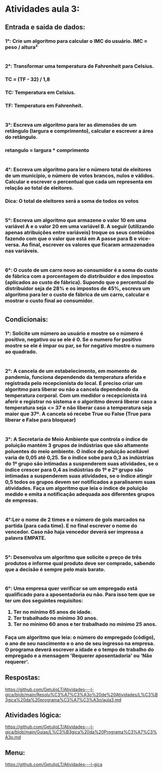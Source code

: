 # Atividades aula 3:

## Entrada e saida de dados:
<h3>
1°: Crie um algoritmo para calcular o IMC do usuário.
IMC = peso / altura²
<br><br>

<h3>
2°: Transformar uma temperatura de Fahrenheit para Celsius.
<h3>
TC = (TF - 32) / 1,8
<h3>
TC: Temperatura em Celsius.
<h3> 
TF: Temperatura em Fahrenheit.
<br><br>
<h3>
3°: Escreva um algoritmo para ler as dimensões de um retângulo (largura e comprimento), calcular e escrever a área do retângulo.
<h3>
retangulo = largura * comprimento
<br><br>

<h3>
4°: Escreva um algoritmo para ler o número total de eleitores de um município, o número de votos brancos, nulos e válidos. Calcular e escrever o percentual que cada um representa em relação ao total de eleitores.
<h3>
Dica: O total de eleitores será a soma de todos os votos
<br><br>

<h3>
5°: Escreva um algoritmo que armazene o valor 10 em uma variável A e o valor 20 em uma variável B. A seguir (utilizando apenas atribuições entre variáveis) troque os seus conteúdos fazendo com que o valor que está em A passe para B e vice-versa. Ao final, escrever os valores que ficaram armazenados nas variáveis.
<br><br>

<h3>
6°: O custo de um carro novo ao consumidor é a soma do custo de fábrica com a porcentagem do distribuidor e dos impostos (aplicados ao custo de fábrica). Supondo que o percentual do distribuidor seja de 28% e os impostos de 45%, escreva um algoritmo para ler o custo de fábrica de um carro, calcular e mostrar o custo final ao consumidor. 

#
## Condicionais:
<h3>
1°: Solicite um número ao usuário e mostre se o número é positivo, negativo ou se ele é 0. Se o numero for positivo mostre se ele é impar ou par, se for negativo mostre o numero ao quadrado.
<br><br>

<h3>
2°: A cancela de um estabelecimento, em momento de pandemia, funciona dependendo da temperatura aferida e registrada pelo recepcionista do local. É preciso criar um algoritmo para liberar ou não a cancela dependendo da temperatura corporal. Com um medidor o recepcionista irá aferir e registrar no sistema e o algoritmo deverá liberar caso a temperatura seja <= 37 e não liberar caso a temperatura seja maior que 37º.
A cancela só recebe True ou False (True para liberar e False para bloquear)
<br><br>

<h3>
3°: A Secretaria de Meio Ambiente que controla o índice de poluição mantém 3 grupos de indústrias que são altamente poluentes do meio ambiente. O índice de poluição aceitável varia de 0,05 até 0,25. Se o índice sobe para 0,3 as indústrias do 1º grupo são intimadas a suspenderem suas atividades, se o índice crescer para 0,4 as indústrias do 1º e 2º grupo são intimadas a suspenderem suas atividades, se o índice atingir 0,5 todos os grupos devem ser notificados a paralisarem suas atividades. Faça um algoritmo que leia o
índice de poluição medido e emita a notificação adequada aos diferentes grupos de empresas.
<br><br>

<h3>
4°:Ler o nome de 2 times e o número de gols marcados na partida (para cada time).
E no final escrever o nome do vencedor. Caso não haja vencedor deverá ser impressa a palavra EMPATE.
<br><br>

<h3>
5°: Desenvolva um algoritmo que solicite o preço de três produtos e informe qual produto deve ser comprado, sabendo que a decisão é sempre pelo mais barato.
<br><br>

<h3>
6°: Uma empresa quer verificar se um empregado está qualificado para a aposentadoria ou não. Para isso tem que se ter um dos seguintes requisitos:
<br>

1) Ter no mínimo 65 anos de idade. 
2) Ter trabalhado no mínimo 30 anos. 
3) Ter no mínimo 60 anos e ter trabalhado no mínimo 25 anos. 

<h3>
Faça um algoritmo que leia: o número do empregado (código), o ano de seu nascimento e o ano de seu ingresso na empresa.
 O programa deverá escrever a idade e o tempo de trabalho do empregado e a mensagem 'Requerer aposentadoria' ou 'Não requerer'.

## Respostas: <br>
https://github.com/GetulioLT/Atividades---l-gica/blob/main/Resolu%C3%A7%C3%A3o%20de%20Atividades/L%C3%B3gica%20da%20programa%C3%A7%C3%A3o/aula3.md
 ## Atividades lógica: <br>
https://github.com/GetulioLT/Atividades---l-gica/blob/main/Guias/L%C3%B3gica%20da%20Programa%C3%A7%C3%A3o.md
## Menu:
https://github.com/GetulioLT/Atividades---l-gica